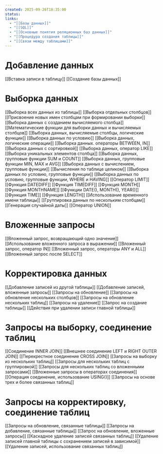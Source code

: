```yaml
---
created: 2025-09-26T18:35:00
status:
links:
  - "[[Базы данных]]"
  - "[[SQL]]"
  - "[[Основные понятия реляционных баз данных]]"
  - "[[Процедура создания таблицы]]"
  - "[[Связи между таблицами]]"
---
```

# Добавление данных
[[Вставка записи в таблицу]]
[[Создание базы данных]]

# Выборка данных 
[[Выборка всех данных из таблицы]]
[[Выборка отдельных столбцов]]
[[Присвоение новых имен столбцам при формировании выборки]]
[[Выборка данных с созданием вычисляемого столбца]]
[[Математические функции для выборки данных и вычисляемых столбцов]]
[[Выборка данных, вычисляемые столбцы, логические функции]]
[[Выборка данных по условию]]
[[Выборка данных, логические операции]]
[[Выборка данных. операторы BETWEEN, IN]]
[[Выборка данных с сортировкой]]
[[Выборка данных, оператор LIKE]]
[[Выборка уникальных элементов столбца]]
[[Выборка данных, групповые функции SUM и COUNT]]
[[Выборка данных, групповые функции MIN, MAX и AVG]]
[[Выборка данных с вычислением, групповые функции]]
[[Вычисления по таблице целиком]]
[[Выборка данных по условию, групповые функции]]
[[Выборка данных по условию, групповые функции, WHERE и HAVING]]
[[Оператор LIMIT]]
[[Функция DATEDIFF]]
[[Функция TIMEDIFF]]
[[Функция MONTH]]
[[Функция MONTHNAME]]
[[Функции DATE(), MONTH(), YEAR()]]
[[Функция TIME]]
[[Функция LENGTH]]
[[Использование временного имени таблицы]]
[[Группировка данных по нескольким столбцам]]
[[Генерация случайной даты]]
[[Оператор UNION]]
# Вложенные запросы

[[Вложенный запрос, возвращающий одно значение]]	
[[Использование вложенного запроса в выражении]]
[[Вложенный запрос, оператор IN]]
[[Вложенный запрос, операторы ANY и ALL]]
[[Вложенный запрос после SELECT]]


# Корректировка данных
[[Добавление записей из другой таблицы]]
[[Добавление записей, вложенные запросы]]
[[Запросы на обновление]]
[[Запросы на обновление нескольких столбцов]]
[[Запросы на обновление нескольких таблиц]]
[[Запросы на удаление]]
[[Запрос на создание таблицы]]
[[Действия при удалении записи главной таблицы]]

# Запросы на выборку, соединение таблиц

[[Соединение INNER JOIN]]
[[Внешнее соединение LEFT и RIGHT OUTER JOIN]]
[[Перекрестное соединение CROSS JOIN]]
[[Запросы на выборку из нескольких таблиц]]
[[Запросы для нескольких таблиц с группировкой]]
[[Запросы для нескольких таблиц со вложенными запросами]]
[[Вложенные запросы в операторах соединения]]
[[Операция соединение, использование USING()]]
[[Запросы на основе трех и более связанных таблиц]]

# Запросы на корректировку, соединение таблиц

[[Запросы на обновление, связанные таблицы]]
[[Запросы на добавление, связанные таблицы]]
[[Запрос на обновление, вложенные запросы]]
[[Каскадное удаление записей связанных таблиц]]
[[Удаление записей главной таблицы с сохранением записей в зависимой]]
[[Удаление записей, использование связанных таблиц]]

